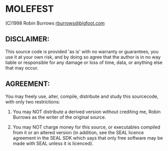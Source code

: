 # MOLEFEST

(C)1998 Robin Burrows <rburrows@bigfoot.com>

## DISCLAIMER:
This source code is provided 'as is' with no warranty or guarantees,
you use it at your own risk, and by doing so agree that the author is
in no way liable or responsible for any damage or loss of time, data,
or anything else that may occur.

## AGREEMENT:
You may freely use, alter, compile, distribute and study this sourcecode,
with only two restrictions:

1) You may NOT distribute a derived version without crediting me,
   Robin Burrows as the writer of the original source.

2) You may NOT charge money for this source, or executables compiled
   from it or an altered version (in addition, see the SEAL licence
   agreement in the SEAL SDK which says that only free software may be
   made with SEAL unless it is licenced).
